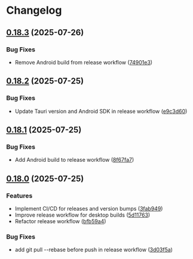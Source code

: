 # Changelog

## [0.18.3](https://github.com/Michael-Obele/VaultNote/compare/v0.18.2...v0.18.3) (2025-07-26)


### Bug Fixes

* Remove Android build from release workflow ([74901e3](https://github.com/Michael-Obele/VaultNote/commit/74901e3d71c0be514efe4e0faae09744dff59a16))

## [0.18.2](https://github.com/Michael-Obele/VaultNote/compare/v0.18.1...v0.18.2) (2025-07-25)


### Bug Fixes

* Update Tauri version and Android SDK in release workflow ([e9c3d60](https://github.com/Michael-Obele/VaultNote/commit/e9c3d60677c47c6a2a5d27ccee180b17654261ca))

## [0.18.1](https://github.com/Michael-Obele/VaultNote/compare/v0.18.0...v0.18.1) (2025-07-25)


### Bug Fixes

* Add Android build to release workflow ([8f67fa7](https://github.com/Michael-Obele/VaultNote/commit/8f67fa75174b3361b52b799c10ae585f7053d36b))

## [0.18.0](https://github.com/Michael-Obele/VaultNote/compare/0.17.0...v0.18.0) (2025-07-25)


### Features

* Implement CI/CD for releases and version bumps ([3fab949](https://github.com/Michael-Obele/VaultNote/commit/3fab949e750518ce09129173e91ec97dd5079f06))
* Improve release workflow for desktop builds ([5d11763](https://github.com/Michael-Obele/VaultNote/commit/5d117630d62c0fe7693cd7e0dee5e0ad9dab587a))
* Refactor release workflow ([bfb59a4](https://github.com/Michael-Obele/VaultNote/commit/bfb59a4c2a32997695e8e2546ee661dd9a7b0305))


### Bug Fixes

* add git pull --rebase before push in release workflow ([3d03f5a](https://github.com/Michael-Obele/VaultNote/commit/3d03f5af1fcd4ce89fff389c141419656ead3dff))
